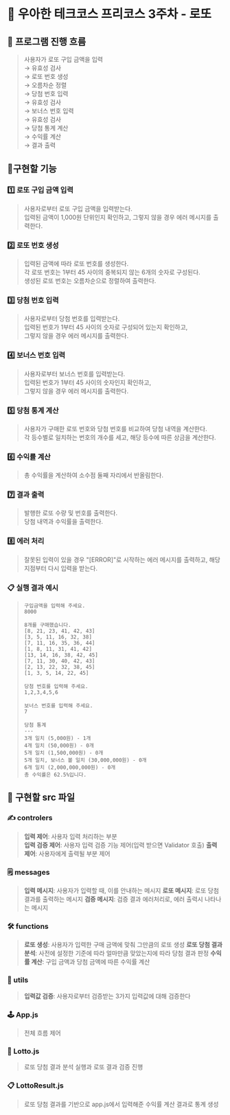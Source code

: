 # 📝 우아한 테크코스 프리코스 3주차 - 로또

## 📌 프로그램 진행 흐름

> 사용자가 로또 구입 금액을 입력  
> → 유효성 검사  
> → 로또 번호 생성  
> → 오름차순 정렬  
> → 당첨 번호 입력  
> → 유효성 검사  
> → 보너스 번호 입력  
> → 유효성 검사  
> → 당첨 통계 계산  
> → 수익률 계산  
> → 결과 출력

## 📌구현할 기능

### 1️⃣ 로또 구입 금액 입력

> 사용자로부터 로또 구입 금액을 입력받는다.  
> 입력된 금액이 1,000원 단위인지 확인하고,
> 그렇지 않을 경우 에러 메시지를 출력한다.

### 2️⃣ 로또 번호 생성

> 입력된 금액에 따라 로또 번호를 생성한다.  
> 각 로또 번호는 1부터 45 사이의 중복되지 않는 6개의 숫자로 구성된다.  
> 생성된 로또 번호는 오름차순으로 정렬하여 출력한다.

### 3️⃣ 당첨 번호 입력

> 사용자로부터 당첨 번호를 입력받는다.  
> 입력된 번호가 1부터 45 사이의 숫자로 구성되어 있는지 확인하고,  
> 그렇지 않을 경우 에러 메시지를 출력한다.

### 4️⃣ 보너스 번호 입력

> 사용자로부터 보너스 번호를 입력받는다.  
> 입력된 번호가 1부터 45 사이의 숫자인지 확인하고,  
> 그렇지 않을 경우 에러 메시지를 출력한다.

### 5️⃣ 당첨 통계 계산

> 사용자가 구매한 로또 번호와 당첨 번호를 비교하여 당첨 내역을 계산한다.  
> 각 등수별로 일치하는 번호의 개수를 세고, 해당 등수에 따른 상금을 계산한다.

### 6️⃣ 수익률 계산

> 총 수익률을 계산하여 소수점 둘째 자리에서 반올림한다.

### 7️⃣ 결과 출력

> 발행한 로또 수량 및 번호를 출력한다.  
> 당첨 내역과 수익률을 출력한다.

### 8️⃣ 에러 처리

> 잘못된 입력이 있을 경우 "[ERROR]"로 시작하는 에러 메시지를 출력하고,
> 해당 지점부터 다시 입력을 받는다.

### 📋 실행 결과 예시

> ```
> 구입금액을 입력해 주세요.
> 8000
>
> 8개를 구매했습니다.
> [8, 21, 23, 41, 42, 43]
> [3, 5, 11, 16, 32, 38]
> [7, 11, 16, 35, 36, 44]
> [1, 8, 11, 31, 41, 42]
> [13, 14, 16, 38, 42, 45]
> [7, 11, 30, 40, 42, 43]
> [2, 13, 22, 32, 38, 45]
> [1, 3, 5, 14, 22, 45]
>
> 당첨 번호를 입력해 주세요.
> 1,2,3,4,5,6
>
> 보너스 번호를 입력해 주세요.
> 7
>
> 당첨 통계
> ---
> 3개 일치 (5,000원) - 1개
> 4개 일치 (50,000원) - 0개
> 5개 일치 (1,500,000원) - 0개
> 5개 일치, 보너스 볼 일치 (30,000,000원) - 0개
> 6개 일치 (2,000,000,000원) - 0개
> 총 수익률은 62.5%입니다.
> ```

## 📌 구현할 src 파일

### ✍️ controlers

> **입력 제어**: 사용자 입력 처리하는 부분  
> **입력 검증 제어**: 사용자 입력 검증 기능 제어(입력 받으면 Validator 호출)
> **출력 제어**: 사용자에게 출력될 부분 제어

### 🗒️ messages

> **입력 메시지**: 사용자가 입력할 때, 이를 안내하는 메시지
> **로또 메시지**: 로또 당첨 결과를 출력하는 메시지
> **검증 메시지**: 검증 결과 에러처리로, 에러 출력시 나타나는 메시지

### 🛠️ functions

> **로또 생성**: 사용자가 입력한 구매 금액에 맞춰 그만큼의 로또 생성
> **로또 당첨 결과 분석**: 사전에 설정한 기준에 따라 얼마만큼 맞았는지에 따라 당첨 결과 판정
> **수익률 계산**: 구입 금액과 당첨 금액에 따른 수익률 계산

### 🔎 utils

> **입력값 검증**: 사용자로부터 검증받는 3가지 입력값에 대해 검증한다

### 🕹️ App.js

> 전체 흐름 제어

### 🎰 Lotto.js

> 로또 당첨 결과 분석 실행과 로또 결과 검증 진행

### 📋 LottoResult.js

> 로또 당첨 결과를 기반으로 app.js에서 입력해준 수익률 계산 결과로 통계 생성
